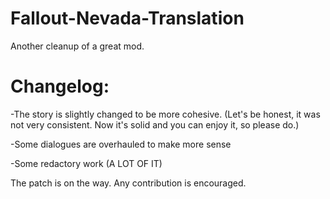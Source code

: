 # Fallout-Nevada-Translation
Another cleanup of a great mod.


# Changelog:

-The story is slightly changed to be more cohesive. (Let's be honest, it was not very consistent. Now it's solid and you can enjoy it, so please do.)

-Some dialogues are overhauled to make more sense

-Some redactory work (A LOT OF IT)


The patch is on the way.
Any contribution is encouraged.
